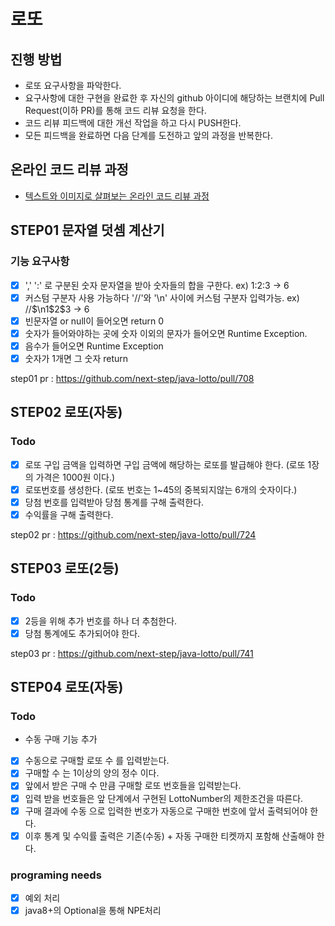 # 로또
## 진행 방법
* 로또 요구사항을 파악한다.
* 요구사항에 대한 구현을 완료한 후 자신의 github 아이디에 해당하는 브랜치에 Pull Request(이하 PR)를 통해 코드 리뷰 요청을 한다.
* 코드 리뷰 피드백에 대한 개선 작업을 하고 다시 PUSH한다.
* 모든 피드백을 완료하면 다음 단계를 도전하고 앞의 과정을 반복한다.

## 온라인 코드 리뷰 과정
* [텍스트와 이미지로 살펴보는 온라인 코드 리뷰 과정](https://github.com/next-step/nextstep-docs/tree/master/codereview)

## STEP01 문자열 덧셈 계산기
### 기능 요구사항
- [x] ',' ':' 로 구분된 숫자 문자열을 받아 숫자들의 합을 구한다. ex) 1:2:3 -> 6
- [x] 커스텀 구분자 사용 가능하다 '//'와 '\n' 사이에 커스텀 구분자 입력가능. ex) //$\n1$2$3 -> 6
- [x] 빈문자열 or null이 들어오면 return 0
- [x] 숫자가 들어와야하는 곳에 숫자 이외의 문자가 들어오면 Runtime Exception.
- [x] 음수가 들어오면 Runtime Exception
- [x] 숫자가 1개면 그 숫자 return

step01 pr : https://github.com/next-step/java-lotto/pull/708

## STEP02 로또(자동)
### Todo
- [x] 로또 구입 금액을 입력하면 구입 금액에 해당하는 로또를 발급해야 한다. (로또 1장의 가격은 1000원 이다.)
- [x] 로또번호를 생성한다. (로또 번호는 1~45의 중복되지않는 6개의 숫자이다.)
- [x] 당첨 번호를 입력받아 당첨 통계를 구해 출력한다. 
- [x] 수익률을 구해 출력한다.

step02 pr : https://github.com/next-step/java-lotto/pull/724

## STEP03 로또(2등)
### Todo
- [x] 2등을 위해 추가 번호를 하나 더 추첨한다.
- [x] 당첨 통계에도 추가되어야 한다.

step03 pr : https://github.com/next-step/java-lotto/pull/741

## STEP04 로또(자동)
### Todo
- 수동 구매 기능 추가
- [x] 수동으로 구매할 로또 수 를 입력받는다.
- [x] 구매할 수 는 1이상의 양의 정수 이다.
- [x] 앞에서 받은 구매 수 만큼 구매할 로또 번호들을 입력받는다. 
- [x] 입력 받을 번호들은 앞 단계에서 구현된 LottoNumber의 제한조건을 따른다.
- [x] 구매 결과에 수동 으로 입력한 번호가 자동으로 구매한 번호에 앞서 출력되어야 한다.
- [x] 이후 통계 및 수익률 출력은 기존(수동) + 자동 구매한 티켓까지 포함해 산출해야 한다.

### programing needs
- [x] 예외 처리
- [x] java8+의 Optional을 통해 NPE처리
